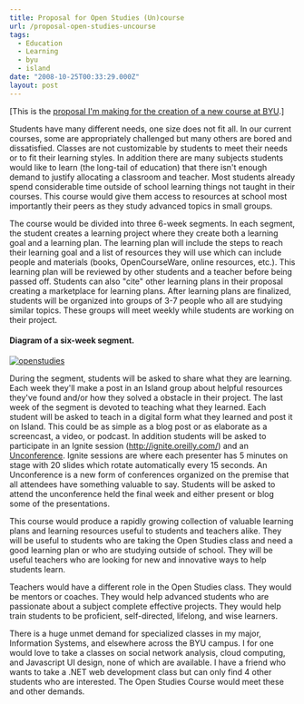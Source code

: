 ```yaml
---
title: Proposal for Open Studies (Un)course
url: /proposal-open-studies-uncourse
tags:
  - Education
  - Learning
  - byu
  - island
date: "2008-10-25T00:33:29.000Z"
layout: post
---
```


\[This is the [proposal I'm making for the creation of a new course at BYU][0].\]  

Students have many different needs, one size does not fit all. In our current courses, some are appropriately challenged but many others are bored and dissatisfied. Classes are not customizable by students to meet their needs or to fit their learning styles. In addition there are many subjects students would like to learn (the long-tail of education) that there isn't enough demand to justify allocating a classroom and teacher. Most students already spend considerable time outside of school learning things not taught in their courses. This course would give them access to resources at school most importantly their peers as they study advanced topics in small groups.  

  

The course would be divided into three 6-week segments. In each segment, the student creates a learning project where they create both a learning goal and a learning plan. The learning plan will include the steps to reach their learning goal and a list of resources they will use which can include people and materials (books, OpenCourseWare, online resources, etc.). This learning plan will be reviewed by other students and a teacher before being passed off. Students can also "cite" other learning plans in their proposal creating a marketplace for learning plans. After learning plans are finalized, students will be organized into groups of 3-7 people who all are studying similar topics. These groups will meet weekly while students are working on their project.  

  


#### Diagram of a six-week segment.  

[![openstudies](http://farm4.static.flickr.com/3051/2969785767_ce6ff99643_b.jpg)][1]  

  

During the segment, students will be asked to share what they are learning. Each week they'll make a post in an Island group about helpful resources they've found and/or how they solved a obstacle in their project. The last week of the segment is devoted to teaching what they learned. Each student will be asked to teach in a digital form what they learned and post it on Island. This could be as simple as a blog post or as elaborate as a screencast, a video, or podcast. In addition students will be asked to participate in an Ignite session (http://ignite.oreilly.com/) and an [Unconference][2]. Ignite sessions are where each presenter has 5 minutes on stage with 20 slides which rotate automatically every 15 seconds. An Unconference is a new form of conferences organized on the premise that all attendees have something valuable to say. Students will be asked to attend the unconference held the final week and either present or blog some of the presentations.  

  

This course would produce a rapidly growing collection of valuable learning plans and learning resources useful to students and teachers alike. They will be useful to students who are taking the Open Studies class and need a good learning plan or who are studying outside of school. They will be useful teachers who are looking for new and innovative ways to help students learn.   

  

Teachers would have a different role in the Open Studies class. They would be mentors or coaches. They would help advanced students who are passionate about a subject complete effective projects. They would help train students to be proficient, self-directed, lifelong, and wise learners.  

  

There is a huge unmet demand for specialized classes in my major, Information Systems, and elsewhere across the BYU campus. I for one would love to take a classes on social network analysis, cloud computing, and Javascript UI design, none of which are available. I have a friend who wants to take a .NET web development class but can only find 4 other students who are interested. The Open Studies Course would meet these and other demands.

[0]: https://island.byu.edu/content/proposal-open-studies-uncourse
[1]: http://www.flickr.com/photos/82268668@N00/2969785767/ "openstudies by kylenumber5, on Flickr"
[2]: http://www.digital-web.com/articles/understanding_the_unconference/